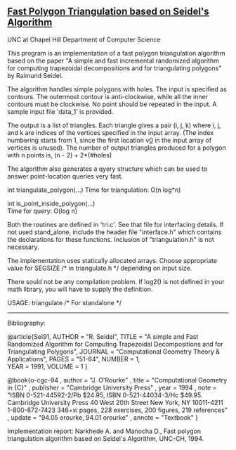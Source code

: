 ## [Fast Polygon Triangulation based on Seidel's Algorithm][0]
UNC at Chapel Hill
Department of Computer Science

This program is an implementation of a fast polygon
triangulation algorithm based on the paper "A simple and fast
incremental randomized algorithm for computing trapezoidal
decompositions and for triangulating polygons" by Raimund Seidel.


The algorithm handles simple polygons with holes. The input is
specified as contours. The outermost contour is anti-clockwise, while
all the inner contours must be clockwise. No point should be repeated
in the input. A sample input file 'data_1' is provided.


The output is a list of triangles. Each triangle gives a pair
(i, j, k) where i, j, and k are indices of the vertices specified in
the input array. (The index numbering starts from 1, since the first
location v[0] in the input array of vertices is unused). The number of
output triangles produced for a polygon with n points is,
	(n - 2) + 2*(#holes)


The algorithm also generates a qyery structure which can be
used to answer point-location queries very fast.

int triangulate_polygon(...)
Time for triangulation: O(n log*n)
		
int is_point_inside_polygon(...)	
Time for query: O(log n)

Both the routines are defined in 'tri.c'. See that file for
interfacing details.  If not used stand_alone, include the header file
"interface.h" which contains the declarations for these
functions. Inclusion of "triangulation.h" is not necessary.


The implementation uses statically allocated arrays. Choose
appropriate value for SEGSIZE /* in triangulate.h */ depending on
input size.


There sould not be any compilation problem. If log2() is not
defined in your math library, you will have to supply the definition.

	
USAGE:
	triangulate <filename> /* For standalone */


------------------------------------------------------------------
Bibliography:


@article{Sei91,
  AUTHOR = "R. Seidel",
  TITLE = "A simple and Fast Randomized Algorithm for Computing Trapezoidal Decompositions and for Triangulating Polygons",
  JOURNAL = "Computational Geometry Theory \& Applications",
  PAGES = "51-64",
  NUMBER = 1,    
  YEAR = 1991,
  VOLUME = 1 }


@book{o-cgc-94
, author =      "J. O'Rourke"
, title =       "Computational Geometry in {C}"
, publisher =   "Cambridge University Press"
, year =        1994
, note =        "ISBN 0-521-44592-2/Pb \$24.95,
                ISBN 0-521-44034-3/Hc \$49.95.
                Cambridge University Press
                40 West 20th Street
                New York, NY 10011-4211
                1-800-872-7423
                346+xi pages, 228 exercises, 200 figures, 219 references"
, update =      "94.05 orourke, 94.01 orourke"
, annote =      "Textbook"
}



Implementation report: Narkhede A. and Manocha D., Fast polygon
 triangulation algorithm based on Seidel's Algorithm, UNC-CH, 1994.

 [0]: http://www.cs.unc.edu/~dm/CODE/GEM/chapter.html
